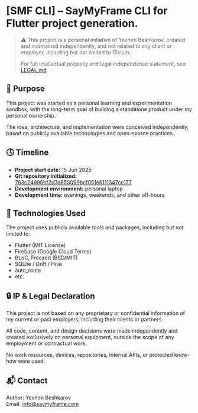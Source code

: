 # [SMF CLI] – SayMyFrame CLI for Flutter project generation.

> ⚠️ This project is a personal initiative of Yevhen Beshkarov, created and maintained independently, and not related to any client or employer, including but not limited to Ciklum.
>
> For full intellectual property and legal independence statement, see [LEGAL.md](LEGAL.md).

## 🧠 Purpose

This project was started as a personal learning and experimentation sandbox, with the long-term goal of building a standalone product under my personal ownership.

The idea, architecture, and implementation were conceived independently, based on publicly available technologies and open-source practices.

## 🕓 Timeline

- **Project start date:** 15 Jun 2025
- **Git repository initialized:** [763c24996bf2d7d850099bcf051e6111347cc177](https://github.com/saymyframe/smf_flutter_cli/tree/763c24996bf2d7d850099bcf051e6111347cc177)
- **Development environment:** personal laptop
- **Development time:** evenings, weekends, and other off-hours

## 🔧 Technologies Used

The project uses publicly available tools and packages, including but not limited to:

- Flutter (MIT License)
- Firebase (Google Cloud Terms)
- BLoC, Freezed (BSD/MIT)
- SQLite / Drift / Hive
- auto_route
- etc.

## 🔒 IP & Legal Declaration

This project is not based on any proprietary or confidential information of my current or past employers, including their clients or partners.

All code, content, and design decisions were made independently and created exclusively on personal equipment, outside the scope of any employment or contractual work.

No work resources, devices, repositories, internal APIs, or protected know-how were used.

## 📬 Contact

Author: Yevhen Beshkarov  
Email: info@saymyframe.com

